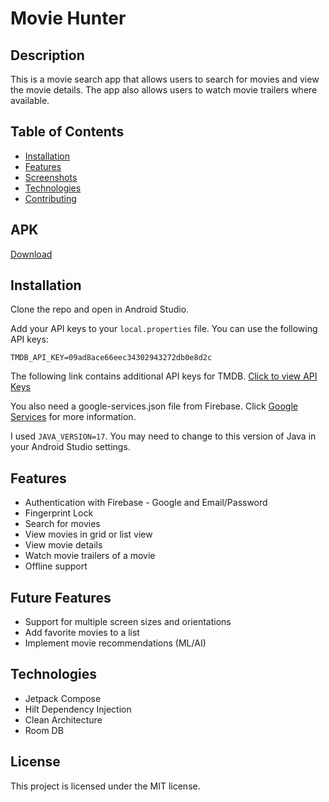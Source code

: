 # Movie Hunter

## Description
This is a movie search app that allows users to search for movies and view the movie details. The app also allows users to watch movie trailers where available.

## Table of Contents
* [Installation](#installation)
* [Features](#features)
* [Screenshots](#screenshots)
* [Technologies](#technologies)
* [Contributing](#contributing)

## APK
[Download](https://drive.google.com/file/d/1cDAPPJNNRjv3A2CENHXzfADlNiaCnWRH/view?usp=sharing)

## Installation
Clone the repo and open in Android Studio.

Add your API keys to your `local.properties` file. You can use the following API keys:

```
TMDB_API_KEY=09ad8ace66eec34302943272db0e8d2c
```

The following link contains additional API keys for TMDB. [Click to view API Keys](https://github.com/rickylawson/freekeys/blob/master/index.js)

You also need a google-services.json file from Firebase. Click [Google Services](https://firebase.google.com/docs/android/setup)  for more information.


I used `JAVA_VERSION=17`. You may need to change  to this version of Java in your Android Studio settings.

## Features
* Authentication with Firebase - Google and Email/Password
* Fingerprint Lock
* Search for movies
* View movies in grid or list view
* View movie details
* Watch movie trailers of a movie
* Offline support

## Future Features
* Support for multiple screen sizes and orientations
* Add favorite movies to a list
* Implement movie recommendations (ML/AI)

## Technologies
* Jetpack Compose
* Hilt Dependency Injection
* Clean Architecture
* Room DB

## License
This project is licensed under the MIT license.